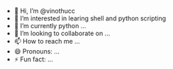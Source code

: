 - 👋 Hi, I’m @vinothucc
- 👀 I’m interested in learing shell and python scripting
- 🌱 I’m currently python ...
- 💞️ I’m looking to collaborate on ...
- 📫 How to reach me ...
- 😄 Pronouns: ...
- ⚡ Fun fact: ...

<!---
vinothucc/vinothucc is a ✨ special ✨ repository because its `README.md` (this file) appears on your GitHub profile.
You can click the Preview link to take a look at your changes.
--->
